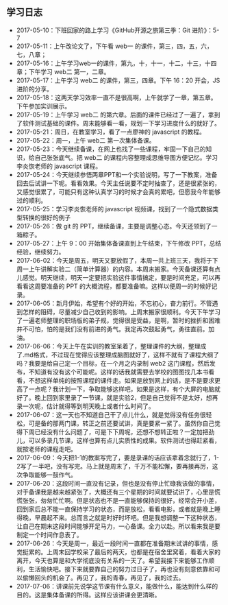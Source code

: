 ## 学习日志
- 2017-05-10：下班回家的路上学习《GitHub开源之旅第三季：Git 进阶》：5-7
- 2017-05-11：上午改论文了，下午看 web一 的课件，第三，四，五，六，七，八章；
- 2017-05-16：上午学习web一的课件，第九，十，十一，十二，十三，十四章；下午学习 web二 第一，二章。
- 2017-05-17：上午学习 web二 的课件，第三，四章。下午 16：20 开会，JS进阶的分享。
- 2017-05-18：这两天学习效率一直不是很高啊，上午就学了一章，第五章。下午参加实训展示。
- 2017-05-19：上午学习 web二 的第六章。后面的课件已经过了一遍了，拿到了软件测试基础的课件。周末能够看一看，规划一下学习进度什么的就好了。
- 2017-05-21：周日，在教室学习，看了一点廖神的 javascript 的教程。
- 2017-05-22：周一，上午 web二 第一次集体备课。
- 2017-05-23：今天继续备课，在网上也找了一些课程，牢固一下自己的知识，给自己张张底气。把 web二 的课程内容整理成思维导图方便记忆。学习李炎恢老师的 javascript 课程。
- 2017-05-24：今天继续参悟两章PPT和一个实验说明，写了一下教案，准备回去后试讲一下呢。看看效果。今天主任说要不定时抽查了，还是很紧张的，又感觉很累了，可能只有这种认真学习的时候才会真的累吧，但愿我今年能够过的顺利。
- 2017-05-25：学习李炎恢老师的 javascript 视频课，找到了一个隐式数据类型转换的很好的例子
- 2017-05-26：做 git 的 PPT，继续备课，主要是调整心态。今天还领到了一箱粽子。
- 2017-05-27：上午 9：00 开始集体备课直到上午结束，下午修改 PPT，总结经验，继续努力。
- 2017-06-02：今天是周五，明天又要放假了，本周一共上班三天，我将于下周一上午讲解实验二（简单计算器）的内容。本周末搬家。今天备课还算有点儿感觉。明天继续，明天一定要把实验这件事情搞定，要是时间充足，可以再看看这周要准备的 PPT 的大概流程，都要准备嘛。这样以便周一的时候好记录。
- 2017-06-05：新月伊始，希望有个好的开始，不忘初心，奋力前行。不管遇到怎样的阻碍，尽量减少自己收到的影响。上周末搬家很顺利。今天下午学习了一遍老师整理的职场版的弟子规，觉得很是受益，是啊，暂时的挫折和困难并不可怕，怕的是我们没有前进的勇气。我定再次鼓起勇气，勇往直前。加油。
- 2017-06-06：今天上午在实训的教室呆着了，整理课件的大纲，整理成了.md格式，不过现在觉得应该整理成脑图就好了，这样不就有了课程大纲了吗？我要是给自己定一个目标，在一个月之内录制 web2 这门课程，然后发布，不知道有没有这个可能呢。这样的话我就需要去学校的图图找几本书看看，不想这样单纯的按照课程的课件走。如果是放到网上的话，是不是要求更高了一点呢？我计划一下，争取能够这样吧，如果是这样，有个大屏的电脑就好了。晚上回到家里录了一节课，就是实验2，但是自己觉得不是太好，想再录一次呢，估计就得等到明天晚上或者什么时间了。
- 2017-06-07：这一天也不知道自己干了点儿什么，就是觉得没有任务很轻松，可是备的那两门课，转正之前还要试讲，真是要紧一紧了。虽然你自己觉得下周已经没有什么问题了，可是下下周呢，还想不想转正啦？一定加把劲儿，可以多录几节课，这样也算有点儿实质性的成果。软件测试也得赶紧看，就按老师的课程走吧。
- 2017-06-09：今天把1-1的教案写完了，要是录课的话应该拿着念就行了，1-2写了一半吧，没有写完。马上就是周末了，千万不能松懈，要再接再厉，这次争取能够一鼓作气。
- 2017-06-20：这段时间一直没有记录，但也是没有停止忙碌我该做的事情，对于备课我是越来越紧张了，大概还有三个星期的时间就要试讲了，心里是慌慌张张，匆匆忙忙啊。但是状态也不是一直能够保持的很好，经常会开小差，回到家后总不能一直保持学习的状态，而是放松，看看电影，或者就是晚上睡得晚，早晨起不来。总而言之就是时好时坏吧。但是我想调整一下这种状态，让自己在期末这段时间能够开足马力，一心备课。全力以赴。所以看来我是要制定一个时间作息表了。
- 2017-06-26：今天是周一，最近一段时间一直都在准备期末试讲的事情，感觉挺累的。上周末回学校呆了最后的两天，也都是在宿舍里窝着，看着大家的离开，今天也算是和大学彻底没有关系的一天了。希望我接下来能够工作顺利，生活愉快吧。接下来就要靠自己的努力过日子了，再也没有刻意依靠和可以偷懒回头的机会了。再见了，我的青春，再见了，我的过去。
- 2017-07-06：讲课前先说学这节课有什么意义，能做什么，能达到什么样的目的。这是集体备课的所得。这样应该讲课会更清晰。
